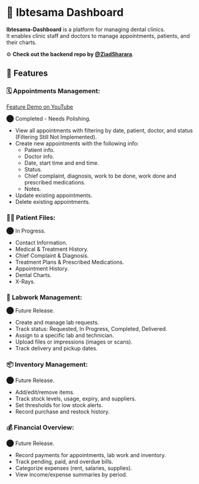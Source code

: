 # 🦷 Ibtesama Dashboard

**Ibtesama-Dashboard** is a platform for managing dental clinics.  
It enables clinic staff and doctors to manage appointments, patients, and their charts.

⚙ **Check out the backend repo by [@ZiadSharara](https://github.com/ziadsharara/ibtesama-backend)**.

## 🧭 Features

### 🗓️ Appointments Management:

[Feature Demo on YouTube](https://youtu.be/WiE8-D9MDk0)

⬤ Completed - Needs Polishing.

- View all appointments with filtering by date, patient, doctor, and status (Filtering Still Not Implemented).
- Create new appointments with the following info:
  - Patient info.
  - Doctor info.
  - Date, start time and end time.
  - Status.
  - Chief complaint, diagnosis, work to be done, work done and prescribed medications.
  - Notes.
- Update existing appointments.
- Delete existing appointments.

### 🧑🏻 Patient Files:

⬤ In Progress.

- Contact Information.
- Medical & Treatment History.
- Chief Complaint & Diagnosis.
- Treatment Plans & Prescribed Medications.
- Appointment History.
- Dental Charts.
- X-Rays.

### 🎨 Labwork Management:

⬤ Future Release.

- Create and manage lab requests.
- Track status: Requested, In Progress, Completed, Delivered.
- Assign to a specific lab and technician.
- Upload files or impressions (images or scans).
- Track delivery and pickup dates.

### 📦 Inventory Management:

⬤ Future Release.

- Add/edit/remove items.
- Track stock levels, usage, expiry, and suppliers.
- Set thresholds for low stock alerts.
- Record purchase and restock history.

### 💰 Financial Overview:

⬤ Future Release.

- Record payments for appointments, lab work and inventory.
- Track pending, paid, and overdue bills.
- Categorize expenses (rent, salaries, supplies).
- View income/expense summaries by period.
